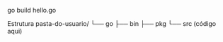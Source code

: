 go build hello.go


Estrutura
pasta-do-usuario/
└── go
    ├── bin
    ├── pkg
    └── src (código aqui)